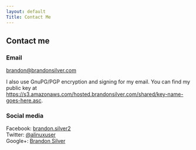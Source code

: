 ```yaml
---
layout: default
Title: Contact Me
---
```


## Contact me ##

### Email ###
<brandon@brandonsilver.com>

I also use GnuPG/PGP encryption and signing for my email. You can find my public key at https://s3.amazonaws.com/hosted.brandonsilver.com/shared/key-name-goes-here.asc.

### Social media ###
Facebook: [brandon.silver2](https://www.facebook.com/brandon.silver2)  
Twitter: [@alinuxuser](https://twitter.com/alinuxuser)  
Google+: [Brandon Silver](https://plus.google.com/117497136737421548137/posts)  

